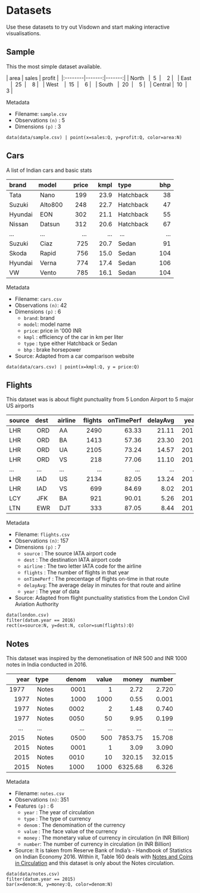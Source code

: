 # Datasets

Use these datasets to try out Visdown and start making interactive visualisations.

## Sample

This the most simple dataset available.

| area    |  sales | profit | 
|:--------|-------:|-------:|
| North   |     5  |      2 |  
| East    |    25  |      8 |  
| West    |    15  |      6 |  
| South   |    20  |      5 |  
| Central |    10  |      3 |  

Metadata
- Filename: `sample.csv`
- Observations `(n)` : 5
- Dimensions `(p)`   : 3

```vis
data(data/sample.csv) | point(x=sales:Q, y=profit:Q, color=area:N)
```

## Cars

A list of Indian cars and basic stats 

| brand   | model  |  price |   kmpl | type      |   bhp  |
|:--------|:-------|-------:|-------:|:----------|-------:|
| Tata    | Nano   |    199 |   23.9 | Hatchback |    38  |
| Suzuki  | Alto800|    248 |   22.7 | Hatchback |    47  |
| Hyundai | EON    |    302 |   21.1 | Hatchback |    55  |
| Nissan  | Datsun |    312 |   20.6 | Hatchback |    67  |
| ...     | ...    |    ... |    ... | ...       |   ...  |
| Suzuki  | Ciaz   |    725 |   20.7 | Sedan     |    91  |
| Skoda   | Rapid  |    756 |   15.0 | Sedan     |   104  |
| Hyundai | Verna  |    774 |   17.4 | Sedan     |   106  |
| VW      | Vento  |    785 |   16.1 | Sedan     |   104  |

Metadata
- Filename: `cars.csv`
- Observations `(n)`: 42
- Dimensions `(p)`  : 6
  - `brand`: brand
  - `model`: model name
  - `price`: price in '000 INR 
  - `kmpl` : efficiency of the car in km per liter 
  - `type` : type either Hatchback or Sedan
  - `bhp`  : brake horsepower 
- Source: Adapted from a car comparison website

```vis
data(data/cars.csv) | point(x=kmpl:Q, y = price:Q)
```

## Flights

This dataset was is about flight punctuality from 5 London Airport to 5 major US airports 

| source| dest | airline | flights| onTimePerf| delayAvg | year |
|:------|:-----|:--------|-------:|----------:|---------:|-----:|
| LHR   | ORD  |  AA     |   2490 |     63.33 |  21.11   | 2010 |
| LHR   | ORD  |  BA     |   1413 |     57.36 |  23.30   | 2010 |
| LHR   | ORD  |  UA     |   2105 |     73.24 |  14.57   | 2010 |
| LHR   | ORD  |  VS     |    218 |     77.06 |  11.10   | 2010 |
| ...   | ...  |  ...    |  ...   |     ...   |   ...    |  ... |
| LHR   | IAD  |  US     |   2134 |     82.05 |  13.24   | 2016 |
| LHR   | IAD  |  VS     |    699 |     84.69 |   8.02   | 2016 |
| LCY   | JFK  |  BA     |    921 |     90.01 |   5.26   | 2016 |
| LTN   | EWR  |  DJT    |    333 |     87.05 |   8.44   | 2016 |

Metadata
- Filename: `flights.csv`
- Observations `(n)`: 157
- Dimensions `(p)`  : 7
  - `source`  : The source IATA airport code 
  - `dest`    : The destination IATA airport code
  - `airline` : The two letter IATA code for the airline 
  - `flights` : The number of flights in that year
  - `onTimePerf` : The precentage of flights on-time in that route
  - `delayAvg`: The average delay in minutes for that route and airline
  - `year`    : The year of data
- Source: Adapted from flight punctuality statistics from the London Civil Aviation Authority

```vis
data(london.csv) 
filter(datum.year == 2016)
rect(x=source:N, y=dest:N, color=sum(flights):Q)
```

## Notes

This dataset was inspired by the demonetisation of INR 500 and INR 1000 notes in India conducted in 2016.

| year    | type   |  denom |  value |   money | number |
|--------:|:-------|-------:|-------:|--------:|-------:|
| 1977    | Notes  |   0001 |      1 |    2.72 |  2.720 |
| 1977    | Notes  |   1000 |   1000 |    0.55 |  0.001 |
| 1977    | Notes  |   0002 |      2 |    1.48 |  0.740 |
| 1977    | Notes  |   0050 |     50 |    9.95 |  0.199 |
| ...     | ...    |    ... |    ... |     ... |    ... |
| 2015    | Notes  |   0500 |    500 | 7853.75 | 15.708 |
| 2015    | Notes  |   0001 |      1 |    3.09 |  3.090 |
| 2015    | Notes  |   0010 |     10 |  320.15 | 32.015 |
| 2015    | Notes  |   1000 |   1000 | 6325.68 |  6.326 |

Metadata
- Filename: `notes.csv`
- Observations `(n)`: 351
- Features `(p)`    : 6
  - `year`  : The year of circulation
  - `type`  : The type of currency
  - `denom` : The denomination of the currency
  - `value` : The face value of the currency
  - `money` : The monetary value of currency in circulation (in INR Billion)
  - `number`: The number of currency in circulation (in INR Billion)
- Source: It is taken from Reserve Bank of India’s - Handbook of Statistics on Indian Economy 2016. Within it, Table 160 deals with [Notes and Coins in Circulation](https://www.rbi.org.in/scripts/PublicationsView.aspx?id=17293) and this dataset is only about the Notes circulation.

```vis
data(data/notes.csv) 
filter(datum.year == 2015)
bar(x=denom:N, y=money:Q, color=denom:N)
```


